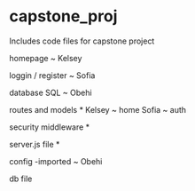 # capstone_proj
Includes code files for capstone project

homepage ~ Kelsey

loggin / register ~ Sofia

database SQL ~ Obehi

routes and models *
Kelsey ~ home 
Sofia ~ auth

security middleware *

server.js file *

config -imported ~ Obehi

 db file






